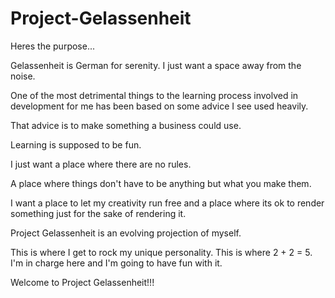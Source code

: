 # Project-Gelassenheit

Heres the purpose...

Gelassenheit is German for serenity.  I just want a space away from the noise.

One of the most detrimental things to the learning process involved in development for me has been based on some advice I see used heavily.

That advice is to make something a business could use.

Learning is supposed to be fun.

I just want a place where there are no rules.

A place where things don't have to be anything but what you make them.

I want a place to let my creativity run free and a place where its ok to render something just for the sake of rendering it.

Project Gelassenheit is an evolving projection of myself.

This is where I get to rock my unique personality.  This is where 2 + 2 = 5.  I'm in charge here and I'm going to have fun with it.

Welcome to Project Gelassenheit!!!
